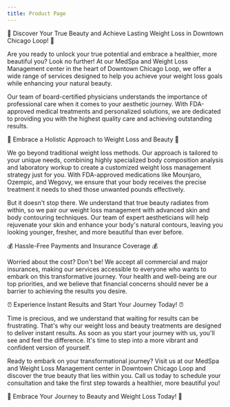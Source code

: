 ```yaml
---
title: Product Page
---
```


🌟 Discover Your True Beauty and Achieve Lasting Weight Loss in Downtown Chicago Loop! 🌟


Are you ready to unlock your true potential and embrace a healthier, more beautiful you? Look no further! At our MedSpa and Weight Loss Management center in the heart of Downtown Chicago Loop, we offer a wide range of services designed to help you achieve your weight loss goals while enhancing your natural beauty.

Our team of board-certified physicians understands the importance of professional care when it comes to your aesthetic journey. With FDA-approved medical treatments and personalized solutions, we are dedicated to providing you with the highest quality care and achieving outstanding results.

🌺 Embrace a Holistic Approach to Weight Loss and Beauty 🌺

We go beyond traditional weight loss methods. Our approach is tailored to your unique needs, combining highly specialized body composition analysis and laboratory workup to create a customized weight loss management strategy just for you. With FDA-approved medications like Mounjaro, Ozempic, and Wegovy, we ensure that your body receives the precise treatment it needs to shed those unwanted pounds effectively.

But it doesn't stop there. We understand that true beauty radiates from within, so we pair our weight loss management with advanced skin and body contouring techniques. Our team of expert aestheticians will help rejuvenate your skin and enhance your body's natural contours, leaving you looking younger, fresher, and more beautiful than ever before.

💰 Hassle-Free Payments and Insurance Coverage 💰

Worried about the cost? Don't be! We accept all commercial and major insurances, making our services accessible to everyone who wants to embark on this transformative journey. Your health and well-being are our top priorities, and we believe that financial concerns should never be a barrier to achieving the results you desire.

⏰ Experience Instant Results and Start Your Journey Today! ⏰

Time is precious, and we understand that waiting for results can be frustrating. That's why our weight loss and beauty treatments are designed to deliver instant results. As soon as you start your journey with us, you'll see and feel the difference. It's time to step into a more vibrant and confident version of yourself.

Ready to embark on your transformational journey? Visit us at our MedSpa and Weight Loss Management center in Downtown Chicago Loop and discover the true beauty that lies within you. Call us today to schedule your consultation and take the first step towards a healthier, more beautiful you!

🌟 Embrace Your Journey to Beauty and Weight Loss Today! 🌟